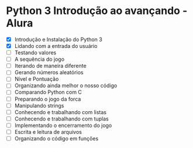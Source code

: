 # Python 3 Introdução ao avançando - Alura

- [x] Introdução e Instalação do Python 3
- [x] Lidando com a entrada do usuário
- [ ] Testando valores
- [ ] A sequência do jogo
- [ ] Iterando de maneira diferente
- [ ] Gerando números aleatórios
- [ ] Nível e Pontuação
- [ ] Organizando ainda melhor o nosso código
- [ ] Comparando Python com C
- [ ] Preparando o jogo da forca
- [ ] Manipulando strings
- [ ] Conhecendo e trabalhando com listas
- [ ] Conhecendo e trabalhando com tuplas
- [ ] Implementando o encerramento do jogo
- [ ] Escrita e leitura de arquivos
- [ ] Organizando o código em funções
